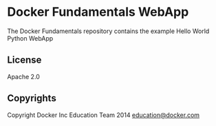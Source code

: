 Docker Fundamentals WebApp
==========================

The Docker Fundamentals repository contains the example Hello World Python WebApp

## License

Apache 2.0

## Copyrights

Copyright Docker Inc Education Team 2014 <education@docker.com>
